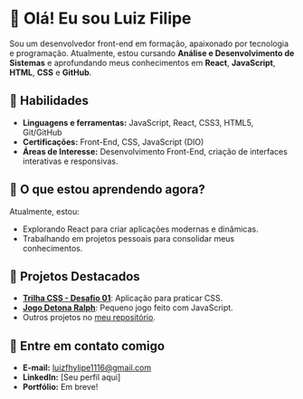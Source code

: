 # 👋 Olá! Eu sou Luiz Filipe

Sou um desenvolvedor front-end em formação, apaixonado por tecnologia e programação. Atualmente, estou cursando **Análise e Desenvolvimento de Sistemas** e aprofundando meus conhecimentos em **React**, **JavaScript**, **HTML**, **CSS** e **GitHub**.

## 🚀 Habilidades
- **Linguagens e ferramentas:** JavaScript, React, CSS3, HTML5, Git/GitHub
- **Certificações:** Front-End, CSS, JavaScript (DIO)
- **Áreas de Interesse:** Desenvolvimento Front-End, criação de interfaces interativas e responsivas.

## 🌱 O que estou aprendendo agora?
Atualmente, estou:
- Explorando React para criar aplicações modernas e dinâmicas.
- Trabalhando em projetos pessoais para consolidar meus conhecimentos.

## 📂 Projetos Destacados
- [**Trilha CSS - Desafio 01**](https://github.com/Filipe062/trilha-css-desafio-01): Aplicação para praticar CSS.
- [**Jogo Detona Ralph**](https://github.com/Filipe062/jsgame-detona-ralph): Pequeno jogo feito com JavaScript.
- Outros projetos no [meu repositório](https://github.com/Filipe062?tab=repositories).

## 🔗 Entre em contato comigo
- **E-mail:** [luizfhylipe1116@gmail.com](mailto:luizfhylipe1116@gmail.com)
- **LinkedIn:** [Seu perfil aqui]
- **Portfólio:** Em breve!
